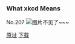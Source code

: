 ### What xkcd Means
No.207
![图片不见了~~~](https://imgs.xkcd.com/comics/what_xkcd_means.png)

[原址](https://xkcd.com//207) [下载](https://imgs.xkcd.com/comics/what_xkcd_means.png)

